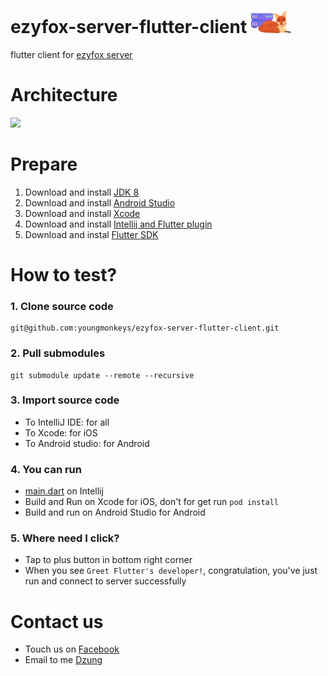 # ezyfox-server-flutter-client <img src="https://github.com/youngmonkeys/ezyfox-server/blob/master/logo.png" width="64" />

flutter client for [ezyfox server](https://github.com/youngmonkeys/ezyfox-server)

# Architecture

<img src="https://raw.githubusercontent.com/youngmonkeys/ezyfox-server-flutter-client/master/images/flutter-sdk.png" />

# Prepare

1. Download and install [JDK 8](https://www.oracle.com/java/technologies/javase/javase-jdk8-downloads.html)
2. Download and install [Android Studio](https://developer.android.com/studio)
3. Download and install [Xcode](https://developer.apple.com/xcode/)
4. Download and install [Intellij and Flutter plugin](https://www.jetbrains.com/idea/download)
5. Download and instal [Flutter SDK](https://flutter.dev/docs/get-started/install)

# How to test?

### 1. Clone source code

```
git@github.com:youngmonkeys/ezyfox-server-flutter-client.git
```

### 2. Pull submodules

```
git submodule update --remote --recursive
```

### 3. Import source code

- To IntelliJ IDE: for all
- To Xcode: for iOS
- To Android studio: for Android

### 4. You can run

- [main.dart](https://github.com/youngmonkeys/ezyfox-server-flutter-client/blob/master/lib/main.dart) on Intellij
- Build and Run on Xcode for iOS, don't for get run `pod install`
- Build and run on Android Studio for Android

### 5. Where need I click?

- Tap to plus button in bottom right corner
- When you see `Greet Flutter's developer!`, congratulation, you've just run and connect to server successfully

# Contact us

- Touch us on [Facebook](https://www.facebook.com/youngmonkeys.org)
- Email to me [Dzung](mailto:itprono3@gmail.com)